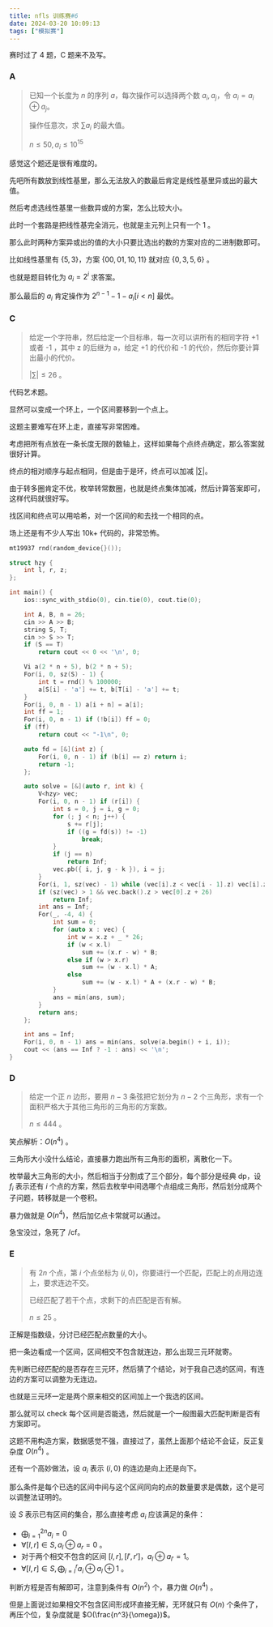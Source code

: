 ```yaml
---
title: nfls 训练赛#6
date: 2024-03-20 10:09:13
tags: ["模拟赛"]
---
```


赛时过了 $4$​ 题，C 题来不及写。

<!-- more -->

### A

> 已知一个长度为 $n$ 的序列 $a$，每次操作可以选择两个数 $a_i,a_j$，令 $a_i=a_i\oplus a_j$。
>
> 操作任意次，求 $\sum a_i$ 的最大值。
>
> $n\le 50,a_i\le 10^{15}$

感觉这个题还是很有难度的。

先吧所有数放到线性基里，那么无法放入的数最后肯定是线性基里异或出的最大值。

然后考虑选线性基里一些数异或的方案，怎么比较大小。

此时一个套路是把线性基完全消元，也就是主元列上只有一个 $1$ 。

那么此时两种方案异或出的值的大小只要比选出的数的方案对应的二进制数即可。

比如线性基里有 $\{5,3\}$，方案 $\{00,01,10,11\}$ 就对应 $\{0,3,5,6\}$ 。

也就是题目转化为 $a_i=2^i$ 求答案。

那么最后的 $a_i$ 肯定操作为 $2^{n-1}-1-a_i[i< n]$ 最优。

### C

> 给定一个字符串，然后给定一个目标串，每一次可以讲所有的相同字符 +1 或者 -1 ，其中 z 的后继为 a，给定 +1 的代价和 -1 的代价，然后你要计算出最小的代价。
>
> $|\sum|\le 26$ 。

代码艺术题。

显然可以变成一个环上，一个区间要移到一个点上。

这题主要难写在环上走，直接写非常困难。

考虑把所有点放在一条长度无限的数轴上，这样如果每个点终点确定，那么答案就很好计算。

终点的相对顺序与起点相同，但是由于是环，终点可以加减 $|\sum|$。

由于转多圈肯定不优，枚举转常数圈，也就是终点集体加减，然后计算答案即可，这样代码就很好写。

找区间和终点可以用哈希，对一个区间的和去找一个相同的点。

场上还是有不少人写出 10k+ 代码的，非常恐怖。

```cpp
mt19937 rnd(random_device{}());

struct hzy {
    int l, r, z;
};

int main() {
    ios::sync_with_stdio(0), cin.tie(0), cout.tie(0);

    int A, B, n = 26;
    cin >> A >> B;
    string S, T;
    cin >> S >> T;
    if (S == T)
        return cout << 0 << '\n', 0;

    Vi a(2 * n + 5), b(2 * n + 5);
    For(i, 0, sz(S) - 1) {
        int t = rnd() % 100000;
        a[S[i] - 'a'] += t, b[T[i] - 'a'] += t;
    }
    For(i, 0, n - 1) a[i + n] = a[i];
    int ff = 1;
    For(i, 0, n - 1) if (!b[i]) ff = 0;
    if (ff)
        return cout << "-1\n", 0;

    auto fd = [&](int z) {
        For(i, 0, n - 1) if (b[i] == z) return i;
        return -1;
    };

    auto solve = [&](auto r, int k) {
        V<hzy> vec;
        For(i, 0, n - 1) if (r[i]) {
            int s = 0, j = i, g = 0;
            for (; j < n; j++) {
                s += r[j];
                if ((g = fd(s)) != -1)
                    break;
            }
            if (j == n)
                return Inf;
            vec.pb({ i, j, g - k }), i = j;
        }
        For(i, 1, sz(vec) - 1) while (vec[i].z < vec[i - 1].z) vec[i].z += 26;
        if (sz(vec) > 1 && vec.back().z > vec[0].z + 26)
            return Inf;
        int ans = Inf;
        For(_, -4, 4) {
            int sum = 0;
            for (auto x : vec) {
                int w = x.z + _ * 26;
                if (w < x.l)
                    sum += (x.r - w) * B;
                else if (w > x.r)
                    sum += (w - x.l) * A;
                else
                    sum += (w - x.l) * A + (x.r - w) * B;
            }
            ans = min(ans, sum);
        }
        return ans;
    };

    int ans = Inf;
    For(i, 0, n - 1) ans = min(ans, solve(a.begin() + i, i));
    cout << (ans == Inf ? -1 : ans) << '\n';
}
```

### D

> 给定一个正 $n$ 边形，要用 $n-3$ 条弦把它划分为 $n-2$ 个三角形，求有一个面积严格大于其他三角形的三角形的方案数。
>
> $n\le 444$ 。 

笑点解析：$O(n^4)$ 。

三角形大小没什么结论，直接暴力跑出所有三角形的面积，离散化一下。

枚举最大三角形的大小，然后相当于分割成了三个部分，每个部分是经典 dp，设 $f_i$ 表示还有 $i$ 个点的方案，然后去枚举中间选哪个点组成三角形，然后划分成两个子问题，转移就是一个卷积。

暴力做就是 $O(n^4)$，然后加亿点卡常就可以通过。

急宝没过，急死了 /cf。

### E

> 有 $2n$ 个点，第 $i$ 个点坐标为 $(i,0)$，你要进行一个匹配，匹配上的点用边连上，要求连边不交。
>
> 已经匹配了若干个点，求剩下的点匹配是否有解。
>
> $n\le 25$ 。

正解是指数级，分讨已经匹配点数量的大小。

把一条边看成一个区间，区间相交不包含就连边，那么出现三元环就寄。

先判断已经匹配的是否存在三元环，然后猜了个结论，对于我自己选的区间，有连边的方案可以调整为无连边。

也就是三元环一定是两个原来相交的区间加上一个我选的区间。

那么就可以 check 每个区间是否能选，然后就是一个一般图最大匹配判断是否有方案即可。

这题不用构造方案，数据感觉不强，直接过了，虽然上面那个结论不会证，反正复杂度 $O(n^4)$ 。

还有一个高妙做法，设 $a_i$ 表示 $(i,0)$ 的连边是向上还是向下。

那么条件是每个已选的区间中间与这个区间同向的点的数量要求是偶数，这个是可以调整法证明的。

设 $S$ 表示已有区间的集合，那么直接考虑 $a_i$ 应该满足的条件：

- $\bigoplus_{i=1}^{2n} a_i=0$
- $\forall [l,r]\in S,a_l\oplus a_r=0$ 。
- 对于两个相交不包含的区间 $[l,r],[l',r']$，$a_l\oplus a_{l'}=1$。
- $\forall [l,r]\in S,\bigoplus_{i=l}^{r} a_i\oplus a_l\oplus 1$ 。

判断方程是否有解即可，注意到条件有 $O(n^2)$ 个，暴力做 $O(n^4)$ 。

但是上面说过如果相交不包含区间形成环直接无解，无环就只有 $O(n)$ 个条件了，再压个位，复杂度就是 $O(\frac{n^3}{\omega})$。
